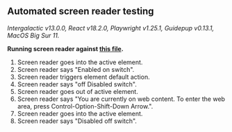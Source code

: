 ## Automated screen reader testing

_Intergalactic v13.0.0, React v18.2.0, Playwright v1.25.1,
Guidepup v0.13.1, MacOS Big Sur 11._

**Running screen reader against [this file](https://github.com/semrush/intergalactic/blob/master/website/docs/components/switch/examples/base.jsx).**

1. Screen reader goes into the active element.
2. Screen reader says "Enabled on switch".
3. Screen reader triggers element default action.
4. Screen reader says "off Disabled switch".
5. Screen reader goes out of active element.
6. Screen reader says "You are currently on web content. To enter the web area, press Control-Option-Shift-Down Arrow.".
7. Screen reader goes into the active element.
8. Screen reader says "Disabled off switch".
